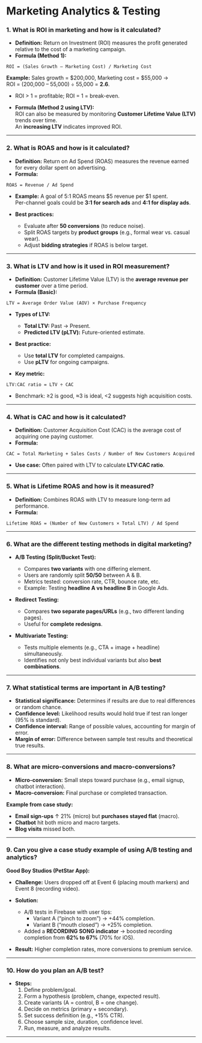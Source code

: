 # Marketing Analytics & Testing   

### **1. What is ROI in marketing and how is it calculated?**  
- **Definition:** Return on Investment (ROI) measures the profit generated relative to the cost of a marketing campaign.  
- **Formula (Method 1):**  
```
ROI = (Sales Growth – Marketing Cost) / Marketing Cost
```
**Example:** Sales growth = $200,000, Marketing cost = $55,000 →  
ROI = (200,000 – 55,000) ÷ 55,000 = **2.6**.  
- ROI > 1 = profitable; ROI = 1 = break-even.  

- **Formula (Method 2 using LTV):**  
ROI can also be measured by monitoring **Customer Lifetime Value (LTV)** trends over time.  
An **increasing LTV** indicates improved ROI.  

---

### **2. What is ROAS and how is it calculated?**  
- **Definition:** Return on Ad Spend (ROAS) measures the revenue earned for every dollar spent on advertising.  
- **Formula:**  
```
ROAS = Revenue / Ad Spend
```
- **Example:** A goal of 5:1 ROAS means $5 revenue per $1 spent.  
  Per-channel goals could be **3:1 for search ads** and **4:1 for display ads**.  

- **Best practices:**  
  - Evaluate after **50 conversions** (to reduce noise).  
  - Split ROAS targets by **product groups** (e.g., formal wear vs. casual wear).  
  - Adjust **bidding strategies** if ROAS is below target.  

---

### **3. What is LTV and how is it used in ROI measurement?**  
- **Definition:** Customer Lifetime Value (LTV) is the **average revenue per customer** over a time period.  
- **Formula (Basic):**  
```
LTV = Average Order Value (AOV) × Purchase Frequency
```
- **Types of LTV:**  
  - **Total LTV:** Past → Present.  
  - **Predicted LTV (pLTV):** Future-oriented estimate.  

- **Best practice:**  
  - Use **total LTV** for completed campaigns.  
  - Use **pLTV** for ongoing campaigns.  

- **Key metric:**  
```
LTV:CAC ratio = LTV ÷ CAC
```
  - Benchmark: ≥2 is good, ≈3 is ideal, <2 suggests high acquisition costs.  

---

### **4. What is CAC and how is it calculated?**  
- **Definition:** Customer Acquisition Cost (CAC) is the average cost of acquiring one paying customer.  
- **Formula:**  
```
CAC = Total Marketing + Sales Costs / Number of New Customers Acquired
```

- **Use case:** Often paired with LTV to calculate **LTV:CAC ratio**.  

---

### **5. What is Lifetime ROAS and how is it measured?**  
- **Definition:** Combines ROAS with LTV to measure long-term ad performance.  
- **Formula:**  
```
Lifetime ROAS = (Number of New Customers × Total LTV) / Ad Spend
```

---

### **6. What are the different testing methods in digital marketing?**  
- **A/B Testing (Split/Bucket Test):**  
  - Compares **two variants** with one differing element.  
  - Users are randomly split **50/50** between A & B.  
  - Metrics tested: conversion rate, CTR, bounce rate, etc.  
  - Example: Testing **headline A vs headline B** in Google Ads.  

- **Redirect Testing:**  
  - Compares **two separate pages/URLs** (e.g., two different landing pages).  
  - Useful for **complete redesigns**.  

- **Multivariate Testing:**  
  - Tests multiple elements (e.g., CTA + image + headline) simultaneously.  
  - Identifies not only best individual variants but also **best combinations**.  

---

### **7. What statistical terms are important in A/B testing?**  
- **Statistical significance:** Determines if results are due to real differences or random chance.  
- **Confidence level:** Likelihood results would hold true if test ran longer (95% is standard).  
- **Confidence interval:** Range of possible values, accounting for margin of error.  
- **Margin of error:** Difference between sample test results and theoretical true results.  

---

### **8. What are micro-conversions and macro-conversions?**  
- **Micro-conversion:** Small steps toward purchase (e.g., email signup, chatbot interaction).  
- **Macro-conversion:** Final purchase or completed transaction.  

**Example from case study:**  
- **Email sign-ups** ↑ 21% (micro) but **purchases stayed flat** (macro).  
- **Chatbot** hit both micro and macro targets.  
- **Blog visits** missed both.  

---

### **9. Can you give a case study example of using A/B testing and analytics?**  
**Good Boy Studios (PetStar App):**  
- **Challenge:** Users dropped off at Event 6 (placing mouth markers) and Event 8 (recording video).  
- **Solution:**  
  - A/B tests in Firebase with user tips:  
    - Variant A (“pinch to zoom”) → +44% completion.  
    - Variant B (“mouth closed”) → +25% completion.  
  - Added a **RECORDING SONG indicator** → boosted recording completion from **62% to 67%** (70% for iOS).  

- **Result:** Higher completion rates, more conversions to premium service.  

---

### **10. How do you plan an A/B test?**  
- **Steps:**  
  1. Define problem/goal.  
  2. Form a hypothesis (problem, change, expected result).  
  3. Create variants (A = control, B = one change).  
  4. Decide on metrics (primary + secondary).  
  5. Set success definition (e.g., +15% CTR).  
  6. Choose sample size, duration, confidence level.  
  7. Run, measure, and analyze results.  

---
